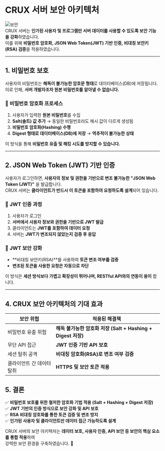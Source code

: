 # CRUX 서버 보안 아키텍처

![보안](CRUX보안.png)   
CRUX 서버는 **인가된 사용자 및 프로그램만 서버 데이터를 사용할 수 있도록 보안 기능을 강화**하였습니다.  
이를 위해 **비밀번호 암호화, JSON Web Token(JWT) 기반 인증, 비대칭 보안키(RSA) 검증**을 적용하였습니다.  

---

## 1. 비밀번호 보호  

사용자의 비밀번호는 **해독이 불가능한 암호문 형태**로 데이터베이스(DB)에 저장됩니다.  
이로 인해, **서버 개발자조차 원본 비밀번호를 알아낼 수 없습니다.**  


### 🔹 **비밀번호 암호화 프로세스**
1. 사용자가 입력한 **원본 비밀번호**를 수집  
2. **Salt(솔트) 값 추가** → 동일한 비밀번호라도 해시 값이 다르게 생성됨  
3. **비밀번호 암호화(Hashing) 수행**  
4. **Digest 형태로 데이터베이스(DB)에 저장** → **역추적이 불가능한 상태**  

이 방식을 통해 **비밀번호 유출 및 해킹 시도를 방지할 수 있습니다.**  

---

## 2. JSON Web Token (JWT) 기반 인증  

사용자가 로그인하면, **사용자의 정보 및 권한을 기반으로 변조 불가능한 "JSON Web Token (JWT)"** 을 발급합니다.  
CRUX 서버는 **클라이언트가 반드시 이 토큰을 포함하여 요청하도록 설계**되어 있습니다.  

### 🔹 **JWT 인증 과정**
1. 사용자가 로그인  
2. **서버에서 사용자 정보와 권한을 기반으로 JWT 발급**  
3. 클라이언트는 **JWT를 포함하여 데이터 요청**  
4. 서버는 **JWT가 변조되지 않았는지 검증 후 응답**  

### 🔹 **JWT 보안 강화**
- **비대칭 보안키(RSA)**를 사용하여 **토큰 변조 여부를 검증**  
- **변조된 토큰을 사용한 요청은 자동으로 차단**  

이 방식은 **세션 방식보다 가볍고 확장성이 뛰어나며, RESTful API와의 연동이 용이** 합니다.  

---

## 4. CRUX 보안 아키텍처의 기대 효과  

| 보안 위협 | 적용된 해결책 |
|------------------|--------------------------------|
| 비밀번호 유출 위험 | **해독 불가능한 암호화 저장 (Salt + Hashing + Digest 저장)** |
| 무단 API 접근 | **JWT 인증 기반 API 보호** |
| 세션 탈취 공격 | **비대칭 암호화(RSA)로 변조 여부 검증** |
| 클라이언트 간 데이터 탈취 | **HTTPS 및 보안 토큰 적용** |

## 5. 결론  

✅ **비밀번호 보호를 위한 철저한 암호화 기법 적용 (Salt + Hashing + Digest 저장)**  
✅ **JWT 기반의 인증 방식으로 보안 강화 및 API 보호**  
✅ **RSA 비대칭 암호화를 통한 토큰 검증 및 변조 방지**  
✅ **인가된 사용자 및 클라이언트만 데이터 접근 가능하도록 설계**  

CRUX 서버의 보안 아키텍처는 **데이터 보호, 사용자 인증, API 보안 등 보안의 핵심 요소를 통합 적용**하여  
강력한 보안 환경을 구축하였습니다. 🚀  